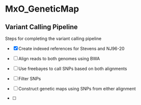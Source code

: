<!-- README.md is generated from README.Rmd. Please edit that file -->

# MxO_GeneticMap

## Variant Calling Pipeline

Steps for completing the variant calling pipeline

-   [x]  Create indexed references for Stevens and NJ96-20

-   [ ] Align reads to both genomes using BWA

-   [ ] Use freebayes to call SNPs based on both alignments

-   [ ] Filter SNPs

-   [ ] Construct genetic maps using SNPs from either alignment

-   [ ] 

